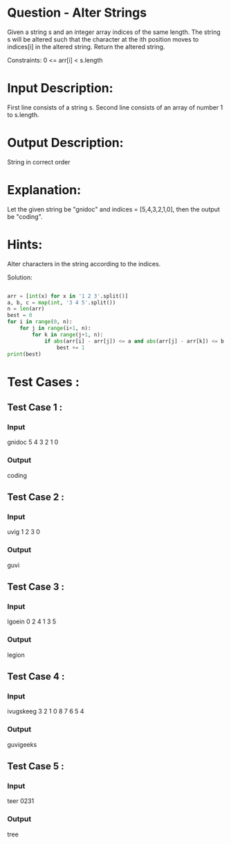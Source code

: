# Question - Alter Strings
Given a string s and an integer array indices of the same length.
The string s will be altered such that the character at the ith position moves to indices[i] in the altered string.
Return the altered string.

Constraints:
0 <= arr[i] < s.length

# Input Description:
First line consists of a string s.
Second line consists of an array of number 1 to s.length.

# Output Description:
String in correct order

# Explanation:
Let the given string be "gnidoc" and indices = [5,4,3,2,1,0], then the output be "coding".

# Hints:
Alter characters in the string according to the indices.

Solution:

```python

arr = [int(x) for x in '1 2 3'.split()]
a, b, c = map(int, '3 4 5'.split())
n = len(arr)
best = 0
for i in range(0, n):
    for j in range(i+1, n):
        for k in range(j+1, n):
            if abs(arr[i] - arr[j]) <= a and abs(arr[j] - arr[k]) <= b and abs(arr[i] - arr[k]) <= c:
                best += 1
print(best)

```

# Test Cases :
## Test Case 1 :
### Input
gnidoc
5 4 3 2 1 0
### Output
coding


## Test Case 2 :
### Input
uvig
1 2 3 0
### Output
guvi


## Test Case 3 :
### Input
lgoein
0 2 4 1 3 5
### Output
legion


## Test Case 4 :
### Input
ivugskeeg
3 2 1 0 8 7 6 5 4
### Output
guvigeeks


## Test Case 5 :
### Input
teer
0231
### Output
tree
